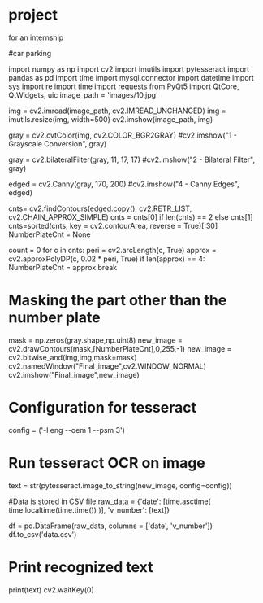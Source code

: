 # project
for an internship

#car parking


import numpy as np
import cv2 
import  imutils
import pytesseract
import pandas as pd
import time
import mysql.connector
import datetime
import sys
import re
import time
import requests
from PyQt5 import QtCore, QtWidgets, uic
image_path = 'images/10.jpg'

img = cv2.imread(image_path, cv2.IMREAD_UNCHANGED)
img = imutils.resize(img, width=500)
cv2.imshow(image_path, img)

gray = cv2.cvtColor(img, cv2.COLOR_BGR2GRAY)
#cv2.imshow("1 - Grayscale Conversion", gray)

gray = cv2.bilateralFilter(gray, 11, 17, 17)
#cv2.imshow("2 - Bilateral Filter", gray)

edged = cv2.Canny(gray, 170, 200)
#cv2.imshow("4 - Canny Edges", edged)

cnts= cv2.findContours(edged.copy(), cv2.RETR_LIST, cv2.CHAIN_APPROX_SIMPLE)
cnts = cnts[0] if len(cnts) == 2 else cnts[1]
cnts=sorted(cnts, key = cv2.contourArea, reverse = True)[:30] 
NumberPlateCnt = None 

count = 0
for c in cnts:
        peri = cv2.arcLength(c, True)
        approx = cv2.approxPolyDP(c, 0.02 * peri, True)
        if len(approx) == 4:  
                NumberPlateCnt = approx 
                break

# Masking the part other than the number plate
mask = np.zeros(gray.shape,np.uint8)
new_image = cv2.drawContours(mask,[NumberPlateCnt],0,255,-1)
new_image = cv2.bitwise_and(img,img,mask=mask)
cv2.namedWindow("Final_image",cv2.WINDOW_NORMAL)
cv2.imshow("Final_image",new_image)

# Configuration for tesseract
config = ('-l eng --oem 1 --psm 3')

# Run tesseract OCR on image
text = str(pytesseract.image_to_string(new_image, config=config))

#Data is stored in CSV file
raw_data = {'date': [time.asctime( time.localtime(time.time()) )], 
        'v_number': [text]}

df = pd.DataFrame(raw_data, columns = ['date', 'v_number'])
df.to_csv('data.csv')

# Print recognized text
print(text)
cv2.waitKey(0)
